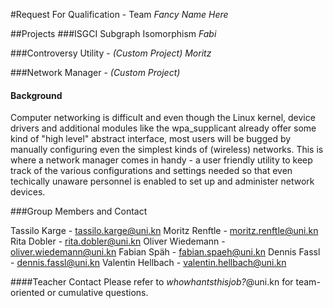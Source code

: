 #Request For Qualification - Team *Fancy Name Here*

##Projects
###ISGCI Subgraph Isomorphism
*Fabi*

###Controversy Utility - _(Custom Project)_
*Moritz*

###Network Manager - _(Custom Project)_
#### Background

Computer networking is difficult and even though the Linux kernel, device
drivers and additional modules like the wpa\_supplicant already offer some kind 
of "high level" abstract interface, most users will be bugged
by manually configuring even the simplest kinds of (wireless) networks.
This is where a network manager comes in handy - a user friendly utility
to keep track of the various configurations and settings needed so that
even techically unaware personnel is enabled to set up and administer
network devices.
 

###Group Members and Contact

Tassilo Karge - tassilo.karge@uni.kn
Moritz Renftle - moritz.renftle@uni.kn
Rita Dobler - rita.dobler@uni.kn
Oliver Wiedemann -  oliver.wiedemann@uni.kn
Fabian Späh - fabian.spaeh@uni.kn
Dennis Fassl - dennis.fassl@uni.kn
Valentin Hellbach - valentin.hellbach@uni.kn

####Teacher Contact
Please refer to *whowhantsthisjob?*@uni.kn for team-oriented or 
cumulative questions.
